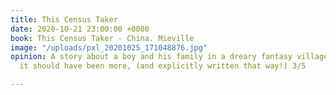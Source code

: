 ```yaml
---
title: This Census Taker
date: 2020-10-21 23:00:00 +0000
book: This Census Taker - China. Mieville
image: "/uploads/pxl_20201025_171048876.jpg"
opinion: A story about a boy and his family in a dreary fantasy village. Feels like
  it should have been more, (and explicitly written that way!) 3/5

---
```

